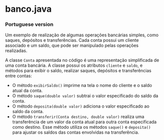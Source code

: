 # banco.java

### Portuguese version

Um exemplo de realização de algumas operações bancárias simples, como saques, depósitos e transferências. Cada conta possui um cliente associado e um saldo, que pode ser manipulado pelas operações realizadas.

A classe `Conta` apresentada no código é uma representação simplificada de uma conta bancária. A classe possui os atributos `cliente` e `saldo`, e métodos para exibir o saldo, realizar saques, depósitos e transferências entre contas:

- O método `exibirSaldo()` imprime na tela o nome do cliente e o saldo atual da conta.
- O método `saque(double valor)` subtrai o valor especificado do saldo da conta.
- O método `deposita(double valor)` adiciona o valor especificado ao saldo da conta.
- O método `transferir(Conta destino, double valor)` realiza uma transferência de um valor da conta atual para outra conta especificada como destino. Esse método utiliza os métodos `saque()` e `deposita()` para ajustar os saldos das contas envolvidas na transferência.
